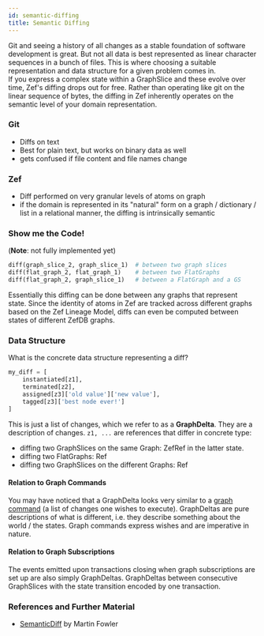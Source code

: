 ```yaml
---
id: semantic-diffing
title: Semantic Diffing
---
```


  
Git and seeing a history of all changes as a stable foundation of software development is great. But not all data is best represented as linear character sequences in a bunch of files. This is where choosing a suitable representation and data structure for a given problem comes in.  
If you express a complex state within a GraphSlice and these evolve over time, Zef's diffing drops out for free. Rather than operating like git on the linear sequence of bytes, the diffing in Zef inherently operates on the semantic level of your domain representation.  
  
  
### Git  
- Diffs on text  
- Best for plain text, but works on binary data as well  
- gets confused if file content and file names change  
  
  
### Zef  
- Diff performed on very granular levels of atoms on graph  
- if the domain is represented in its "natural" form on a graph / dictionary / list  in a relational manner, the diffing is intrinsically semantic  
  
  
  
### Show me the Code!   
(**Note**: not fully implemented yet)  
```python  
diff(graph_slice_2, graph_slice_1)  # between two graph slices  
diff(flat_graph_2, flat_graph_1)    # between two FlatGraphs  
diff(flat_graph_2, graph_slice_1)   # between a FlatGraph and a GS  
```  
  
Essentially this diffing can be done between any graphs that represent state. Since the identity of atoms in Zef are tracked across different graphs based on the Zef Lineage Model, diffs can even be computed between states of different ZefDB graphs.  
  
  
### Data Structure  
What is the concrete data structure representing a diff?  
```python  
my_diff = [  
	instantiated[z1],  
	terminated[z2],  
	assigned[z3]['old value']['new value'],  
	tagged[z3]['best node ever!']  
]  
```  
  
This is just a list of changes, which we refer to as a **GraphDelta**. They are a description of changes. `z1, ...` are references that differ in concrete type:  
- diffing two GraphSlices on the same Graph: ZefRef in the latter state.  
- diffing two FlatGraphs: Ref  
- diffing two GraphSlices on the different Graphs: Ref  
  
  
  
#### Relation to Graph Commands  
You may have noticed that a GraphDelta looks very similar to a [graph command](graph-instructions) (a list of changes one wishes to execute). GraphDeltas are pure descriptions of what is different, i.e. they describe something about the world / the states. Graph commands express wishes and are imperative in nature.  
  
  
#### Relation to Graph Subscriptions  
The events emitted upon transactions closing when graph subscriptions are set up are also simply GraphDeltas. GraphDeltas between consecutive GraphSlices with the state transition encoded by one transaction.  
  
  
  
  
### References and Further Material  
- [SemanticDiff](https://martinfowler.com/bliki/SemanticDiff.html) by Martin Fowler